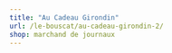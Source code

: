 ```yaml
---
title: "Au Cadeau Girondin"
url: /le-bouscat/au-cadeau-girondin-2/
shop: marchand de journaux
---
```

